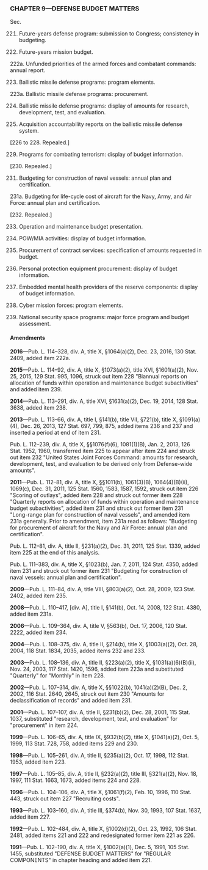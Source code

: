 ### **CHAPTER 9—DEFENSE BUDGET MATTERS** ###

Sec.

221. Future-years defense program: submission to Congress; consistency in budgeting.

222. Future-years mission budget.

222a. Unfunded priorities of the armed forces and combatant commands: annual report.

223. Ballistic missile defense programs: program elements.

223a. Ballistic missile defense programs: procurement.

224. Ballistic missile defense programs: display of amounts for research, development, test, and evaluation.

225. Acquisition accountability reports on the ballistic missile defense system.

[226 to 228. Repealed.]

229. Programs for combating terrorism: display of budget information.

[230. Repealed.]

231. Budgeting for construction of naval vessels: annual plan and certification.

231a. Budgeting for life-cycle cost of aircraft for the Navy, Army, and Air Force: annual plan and certification.

[232. Repealed.]

233. Operation and maintenance budget presentation.

234. POW/MIA activities: display of budget information.

235. Procurement of contract services: specification of amounts requested in budget.

236. Personal protection equipment procurement: display of budget information.

237. Embedded mental health providers of the reserve components: display of budget information.

238. Cyber mission forces: program elements.

239. National security space programs: major force program and budget assessment.

#### Amendments ####

**2016**—Pub. L. 114–328, div. A, title X, §1064(a)(2), Dec. 23, 2016, 130 Stat. 2409, added item 222a.

**2015**—Pub. L. 114–92, div. A, title X, §1073(a)(2), title XVI, §1601(a)(2), Nov. 25, 2015, 129 Stat. 995, 1096, struck out item 228 "Biannual reports on allocation of funds within operation and maintenance budget subactivities" and added item 239.

**2014**—Pub. L. 113–291, div. A, title XVI, §1631(a)(2), Dec. 19, 2014, 128 Stat. 3638, added item 238.

**2013**—Pub. L. 113–66, div. A, title I, §141(b), title VII, §721(b), title X, §1091(a)(4), Dec. 26, 2013, 127 Stat. 697, 799, 875, added items 236 and 237 and inserted a period at end of item 231.

Pub. L. 112–239, div. A, title X, §§1076(f)(6), 1081(1)(B), Jan. 2, 2013, 126 Stat. 1952, 1960, transferred item 225 to appear after item 224 and struck out item 232 "United States Joint Forces Command: amounts for research, development, test, and evaluation to be derived only from Defense-wide amounts".

**2011**—Pub. L. 112–81, div. A, title X, §§1011(b), 1061(3)(B), 1064(4)(B)(ii), 1069(c), Dec. 31, 2011, 125 Stat. 1560, 1583, 1587, 1592, struck out item 226 "Scoring of outlays", added item 228 and struck out former item 228 "Quarterly reports on allocation of funds within operation and maintenance budget subactivities", added item 231 and struck out former item 231 "Long-range plan for construction of naval vessels", and amended item 231a generally. Prior to amendment, item 231a read as follows: "Budgeting for procurement of aircraft for the Navy and Air Force: annual plan and certification".

Pub. L. 112–81, div. A, title II, §231(a)(2), Dec. 31, 2011, 125 Stat. 1339, added item 225 at the end of this analysis.

Pub. L. 111–383, div. A, title X, §1023(b), Jan. 7, 2011, 124 Stat. 4350, added item 231 and struck out former item 231 "Budgeting for construction of naval vessels: annual plan and certification".

**2009**—Pub. L. 111–84, div. A, title VIII, §803(a)(2), Oct. 28, 2009, 123 Stat. 2402, added item 235.

**2008**—Pub. L. 110–417, [div. A], title I, §141(b), Oct. 14, 2008, 122 Stat. 4380, added item 231a.

**2006**—Pub. L. 109–364, div. A, title V, §563(b), Oct. 17, 2006, 120 Stat. 2222, added item 234.

**2004**—Pub. L. 108–375, div. A, title II, §214(b), title X, §1003(a)(2), Oct. 28, 2004, 118 Stat. 1834, 2035, added items 232 and 233.

**2003**—Pub. L. 108–136, div. A, title II, §223(a)(2), title X, §1031(a)(6)(B)(ii), Nov. 24, 2003, 117 Stat. 1420, 1596, added item 223a and substituted "Quarterly" for "Monthly" in item 228.

**2002**—Pub. L. 107–314, div. A, title X, §§1022(b), 1041(a)(2)(B), Dec. 2, 2002, 116 Stat. 2640, 2645, struck out item 230 "Amounts for declassification of records" and added item 231.

**2001**—Pub. L. 107–107, div. A, title II, §231(b)(2), Dec. 28, 2001, 115 Stat. 1037, substituted "research, development, test, and evaluation" for "procurement" in item 224.

**1999**—Pub. L. 106–65, div. A, title IX, §932(b)(2), title X, §1041(a)(2), Oct. 5, 1999, 113 Stat. 728, 758, added items 229 and 230.

**1998**—Pub. L. 105–261, div. A, title II, §235(a)(2), Oct. 17, 1998, 112 Stat. 1953, added item 223.

**1997**—Pub. L. 105–85, div. A, title II, §232(a)(2), title III, §321(a)(2), Nov. 18, 1997, 111 Stat. 1663, 1673, added items 224 and 228.

**1996**—Pub. L. 104–106, div. A, title X, §1061(f)(2), Feb. 10, 1996, 110 Stat. 443, struck out item 227 "Recruiting costs".

**1993**—Pub. L. 103–160, div. A, title III, §374(b), Nov. 30, 1993, 107 Stat. 1637, added item 227.

**1992**—Pub. L. 102–484, div. A, title X, §1002(d)(2), Oct. 23, 1992, 106 Stat. 2481, added items 221 and 222 and redesignated former item 221 as 226.

**1991**—Pub. L. 102–190, div. A, title X, §1002(a)(1), Dec. 5, 1991, 105 Stat. 1455, substituted "DEFENSE BUDGET MATTERS" for "REGULAR COMPONENTS" in chapter heading and added item 221.